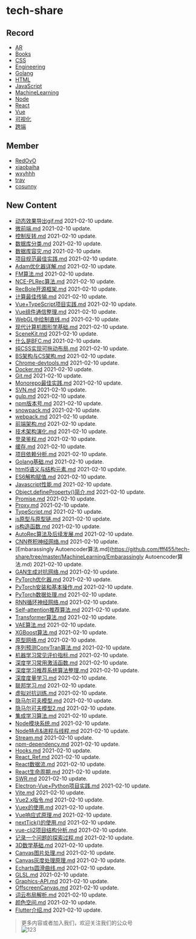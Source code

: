 
# tech-share

<!-- RECORD-START -->
## Record
* [AR](https://github.com/fff455/tech-share/tree/master/AR)
* [Books](https://github.com/fff455/tech-share/tree/master/Books)
* [CSS](https://github.com/fff455/tech-share/tree/master/CSS)
* [Engineering](https://github.com/fff455/tech-share/tree/master/Engineering)
* [Golang](https://github.com/fff455/tech-share/tree/master/Golang)
* [HTML](https://github.com/fff455/tech-share/tree/master/HTML)
* [JavaScript](https://github.com/fff455/tech-share/tree/master/JavaScript)
* [MachineLearning](https://github.com/fff455/tech-share/tree/master/MachineLearning)
* [Node](https://github.com/fff455/tech-share/tree/master/Node)
* [React](https://github.com/fff455/tech-share/tree/master/React)
* [Vue](https://github.com/fff455/tech-share/tree/master/Vue)
* [可视化](https://github.com/fff455/tech-share/tree/master/可视化)
* [跨端](https://github.com/fff455/tech-share/tree/master/跨端)
<!-- RECORD-END -->

<!-- MEMBER-START -->
## Member
* [RedOvO](https://github.com/RedOvO)
* [xiaobaiha](https://github.com/xiaobaiha)
* [wxyhhh](https://github.com/wxyhhh)
* [trav](https://github.com/travmygit)
* [cosunny](https://github.com/cosunny)
<!-- MEMBER-END -->

<!-- NEW CONTENT-START -->
## New Content
* [动态效果导出gif.md](https://github.com/fff455/tech-share/tree/master/Engineering/动态效果导出gif.md) 2021-02-10 update.
* [微前端.md](https://github.com/fff455/tech-share/tree/master/Engineering/微前端.md) 2021-02-10 update.
* [控制反转.md](https://github.com/fff455/tech-share/tree/master/Engineering/控制反转.md) 2021-02-10 update.
* [数据库分类.md](https://github.com/fff455/tech-share/tree/master/Engineering/数据库分类.md) 2021-02-10 update.
* [数据库容灾.md](https://github.com/fff455/tech-share/tree/master/Engineering/数据库容灾.md) 2021-02-10 update.
* [项目规范最佳实践.md](https://github.com/fff455/tech-share/tree/master/Engineering/项目规范最佳实践.md) 2021-02-10 update.
* [Adam优化器详解.md](https://github.com/fff455/tech-share/tree/master/MachineLearning/Adam优化器详解.md) 2021-02-10 update.
* [FM算法.md](https://github.com/fff455/tech-share/tree/master/MachineLearning/FM算法.md) 2021-02-10 update.
* [NCE-PLRec算法.md](https://github.com/fff455/tech-share/tree/master/MachineLearning/NCE-PLRec算法.md) 2021-02-10 update.
* [RecBole开源框架.md](https://github.com/fff455/tech-share/tree/master/MachineLearning/RecBole开源框架.md) 2021-02-10 update.
* [计算最佳传输.md](https://github.com/fff455/tech-share/tree/master/MachineLearning/计算最佳传输.md) 2021-02-10 update.
* [Vue+TypeScript项目实践.md](https://github.com/fff455/tech-share/tree/master/Vue/Vue+TypeScript项目实践.md) 2021-02-10 update.
* [Vue组件通信整理.md](https://github.com/fff455/tech-share/tree/master/Vue/Vue组件通信整理.md) 2021-02-10 update.
* [WebGL中绘制直线.md](https://github.com/fff455/tech-share/tree/master/可视化/WebGL中绘制直线.md) 2021-02-10 update.
* [现代计算机图形学基础.md](https://github.com/fff455/tech-share/tree/master/可视化/现代计算机图形学基础.md) 2021-02-10 update.
* [SceneKit.md](https://github.com/fff455/tech-share/tree/master/AR/SceneKit.md) 2021-02-10 update.
* [什么是BFC.md](https://github.com/fff455/tech-share/tree/master/CSS/什么是BFC.md) 2021-02-10 update.
* [纯CSS实现可拖动布局.md](https://github.com/fff455/tech-share/tree/master/CSS/纯CSS实现可拖动布局.md) 2021-02-10 update.
* [BS架构与CS架构.md](https://github.com/fff455/tech-share/tree/master/Engineering/BS架构与CS架构.md) 2021-02-10 update.
* [Chrome-devtools.md](https://github.com/fff455/tech-share/tree/master/Engineering/Chrome-devtools.md) 2021-02-10 update.
* [Docker.md](https://github.com/fff455/tech-share/tree/master/Engineering/Docker.md) 2021-02-10 update.
* [Git.md](https://github.com/fff455/tech-share/tree/master/Engineering/Git.md) 2021-02-10 update.
* [Monorepo最佳实践.md](https://github.com/fff455/tech-share/tree/master/Engineering/Monorepo最佳实践.md) 2021-02-10 update.
* [SVN.md](https://github.com/fff455/tech-share/tree/master/Engineering/SVN.md) 2021-02-10 update.
* [gulp.md](https://github.com/fff455/tech-share/tree/master/Engineering/gulp.md) 2021-02-10 update.
* [npm版本号.md](https://github.com/fff455/tech-share/tree/master/Engineering/npm版本号.md) 2021-02-10 update.
* [snowpack.md](https://github.com/fff455/tech-share/tree/master/Engineering/snowpack.md) 2021-02-10 update.
* [webpack.md](https://github.com/fff455/tech-share/tree/master/Engineering/webpack.md) 2021-02-10 update.
* [前端架构.md](https://github.com/fff455/tech-share/tree/master/Engineering/前端架构.md) 2021-02-10 update.
* [技术架构演化.md](https://github.com/fff455/tech-share/tree/master/Engineering/技术架构演化.md) 2021-02-10 update.
* [登录鉴权.md](https://github.com/fff455/tech-share/tree/master/Engineering/登录鉴权.md) 2021-02-10 update.
* [缓存.md](https://github.com/fff455/tech-share/tree/master/Engineering/缓存.md) 2021-02-10 update.
* [项目依赖分析.md](https://github.com/fff455/tech-share/tree/master/Engineering/项目依赖分析.md) 2021-02-10 update.
* [Golang基础.md](https://github.com/fff455/tech-share/tree/master/Golang/Golang基础.md) 2021-02-10 update.
* [html5语义与结构元素.md](https://github.com/fff455/tech-share/tree/master/HTML/html5语义与结构元素.md) 2021-02-10 update.
* [ES6解构赋值.md](https://github.com/fff455/tech-share/tree/master/JavaScript/ES6解构赋值.md) 2021-02-10 update.
* [Javascript性能.md](https://github.com/fff455/tech-share/tree/master/JavaScript/Javascript性能.md) 2021-02-10 update.
* [Object.defineProperty()简介.md](https://github.com/fff455/tech-share/tree/master/JavaScript/Object.defineProperty()简介.md) 2021-02-10 update.
* [Promise.md](https://github.com/fff455/tech-share/tree/master/JavaScript/Promise.md) 2021-02-10 update.
* [Proxy.md](https://github.com/fff455/tech-share/tree/master/JavaScript/Proxy.md) 2021-02-10 update.
* [TypeScript.md](https://github.com/fff455/tech-share/tree/master/JavaScript/TypeScript.md) 2021-02-10 update.
* [js原型与原型链.md](https://github.com/fff455/tech-share/tree/master/JavaScript/js原型与原型链.md) 2021-02-10 update.
* [js构造函数.md](https://github.com/fff455/tech-share/tree/master/JavaScript/js构造函数.md) 2021-02-10 update.
* [AutoRec算法及后续发展.md](https://github.com/fff455/tech-share/tree/master/MachineLearning/AutoRec算法及后续发展.md) 2021-02-10 update.
* [CNN卷积神经网络.md](https://github.com/fff455/tech-share/tree/master/MachineLearning/CNN卷积神经网络.md) 2021-02-10 update.
* [Embarassingly Autoencoder算法.md](https://github.com/fff455/tech-share/tree/master/MachineLearning/Embarassingly Autoencoder算法.md) 2021-02-10 update.
* [GAN生成对抗网络.md](https://github.com/fff455/tech-share/tree/master/MachineLearning/GAN生成对抗网络.md) 2021-02-10 update.
* [PyTorch优化器.md](https://github.com/fff455/tech-share/tree/master/MachineLearning/PyTorch优化器.md) 2021-02-10 update.
* [PyTorch安装和基本操作.md](https://github.com/fff455/tech-share/tree/master/MachineLearning/PyTorch安装和基本操作.md) 2021-02-10 update.
* [PyTorch数据处理.md](https://github.com/fff455/tech-share/tree/master/MachineLearning/PyTorch数据处理.md) 2021-02-10 update.
* [RNN循环神经网络.md](https://github.com/fff455/tech-share/tree/master/MachineLearning/RNN循环神经网络.md) 2021-02-10 update.
* [Self-attention推荐算法.md](https://github.com/fff455/tech-share/tree/master/MachineLearning/Self-attention推荐算法.md) 2021-02-10 update.
* [Transformer算法.md](https://github.com/fff455/tech-share/tree/master/MachineLearning/Transformer算法.md) 2021-02-10 update.
* [VAE算法.md](https://github.com/fff455/tech-share/tree/master/MachineLearning/VAE算法.md) 2021-02-10 update.
* [XGBoost算法.md](https://github.com/fff455/tech-share/tree/master/MachineLearning/XGBoost算法.md) 2021-02-10 update.
* [原型网络.md](https://github.com/fff455/tech-share/tree/master/MachineLearning/原型网络.md) 2021-02-10 update.
* [序列预测ConvTran算法.md](https://github.com/fff455/tech-share/tree/master/MachineLearning/序列预测ConvTran算法.md) 2021-02-10 update.
* [机器学习常见评价指标.md](https://github.com/fff455/tech-share/tree/master/MachineLearning/机器学习常见评价指标.md) 2021-02-10 update.
* [深度学习常用激活函数.md](https://github.com/fff455/tech-share/tree/master/MachineLearning/深度学习常用激活函数.md) 2021-02-10 update.
* [深度学习推荐系统算法整理.md](https://github.com/fff455/tech-share/tree/master/MachineLearning/深度学习推荐系统算法整理.md) 2021-02-10 update.
* [深度度量学习.md](https://github.com/fff455/tech-share/tree/master/MachineLearning/深度度量学习.md) 2021-02-10 update.
* [联邦学习.md](https://github.com/fff455/tech-share/tree/master/MachineLearning/联邦学习.md) 2021-02-10 update.
* [虚拟对抗训练.md](https://github.com/fff455/tech-share/tree/master/MachineLearning/虚拟对抗训练.md) 2021-02-10 update.
* [隐马尔可夫模型.md](https://github.com/fff455/tech-share/tree/master/MachineLearning/隐马尔可夫模型.md) 2021-02-10 update.
* [隐马尔可夫模型2.md](https://github.com/fff455/tech-share/tree/master/MachineLearning/隐马尔可夫模型2.md) 2021-02-10 update.
* [集成学习算法.md](https://github.com/fff455/tech-share/tree/master/MachineLearning/集成学习算法.md) 2021-02-10 update.
* [Node模块系统.md](https://github.com/fff455/tech-share/tree/master/Node/Node模块系统.md) 2021-02-10 update.
* [Node特点&进程与线程.md](https://github.com/fff455/tech-share/tree/master/Node/Node特点&进程与线程.md) 2021-02-10 update.
* [Stream.md](https://github.com/fff455/tech-share/tree/master/Node/Stream.md) 2021-02-10 update.
* [npm-dependency.md](https://github.com/fff455/tech-share/tree/master/Node/npm-dependency.md) 2021-02-10 update.
* [Hooks.md](https://github.com/fff455/tech-share/tree/master/React/Hooks.md) 2021-02-10 update.
* [React_Ref.md](https://github.com/fff455/tech-share/tree/master/React/React_Ref.md) 2021-02-10 update.
* [React数据流.md](https://github.com/fff455/tech-share/tree/master/React/React数据流.md) 2021-02-10 update.
* [React生命周期.md](https://github.com/fff455/tech-share/tree/master/React/React生命周期.md) 2021-02-10 update.
* [SWR.md](https://github.com/fff455/tech-share/tree/master/React/SWR.md) 2021-02-10 update.
* [Electron-Vue+Python项目实践.md](https://github.com/fff455/tech-share/tree/master/Vue/Electron-Vue+Python项目实践.md) 2021-02-10 update.
* [Vite.md](https://github.com/fff455/tech-share/tree/master/Vue/Vite.md) 2021-02-10 update.
* [Vue2.x指令.md](https://github.com/fff455/tech-share/tree/master/Vue/Vue2.x指令.md) 2021-02-10 update.
* [Vuex的使用.md](https://github.com/fff455/tech-share/tree/master/Vue/Vuex的使用.md) 2021-02-10 update.
* [Vue响应式原理.md](https://github.com/fff455/tech-share/tree/master/Vue/Vue响应式原理.md) 2021-02-10 update.
* [nextTick()的使用.md](https://github.com/fff455/tech-share/tree/master/Vue/nextTick()的使用.md) 2021-02-10 update.
* [vue-cli2项目结构分析.md](https://github.com/fff455/tech-share/tree/master/Vue/vue-cli2项目结构分析.md) 2021-02-10 update.
* [记录一个问题的探索过程.md](https://github.com/fff455/tech-share/tree/master/Vue/记录一个问题的探索过程.md) 2021-02-10 update.
* [3D数学基础.md](https://github.com/fff455/tech-share/tree/master/可视化/3D数学基础.md) 2021-02-10 update.
* [Canvas图片处理.md](https://github.com/fff455/tech-share/tree/master/可视化/Canvas图片处理.md) 2021-02-10 update.
* [Canvas灰度处理原理.md](https://github.com/fff455/tech-share/tree/master/可视化/Canvas灰度处理原理.md) 2021-02-10 update.
* [Echarts圆滑曲线.md](https://github.com/fff455/tech-share/tree/master/可视化/Echarts圆滑曲线.md) 2021-02-10 update.
* [GLSL.md](https://github.com/fff455/tech-share/tree/master/可视化/GLSL.md) 2021-02-10 update.
* [Graphics-API.md](https://github.com/fff455/tech-share/tree/master/可视化/Graphics-API.md) 2021-02-10 update.
* [OffscreenCanvas.md](https://github.com/fff455/tech-share/tree/master/可视化/OffscreenCanvas.md) 2021-02-10 update.
* [词云布局解析.md](https://github.com/fff455/tech-share/tree/master/可视化/词云布局解析.md) 2021-02-10 update.
* [颜色空间.md](https://github.com/fff455/tech-share/tree/master/可视化/颜色空间.md) 2021-02-10 update.
* [Flutter介绍.md](https://github.com/fff455/tech-share/tree/master/跨端/Flutter介绍.md) 2021-02-10 update.
<!-- NEW CONTENT-END -->

> 更多内容或者加入我们，欢迎关注我们的公众号  
> ![123](./Books/image/gzh.png)

